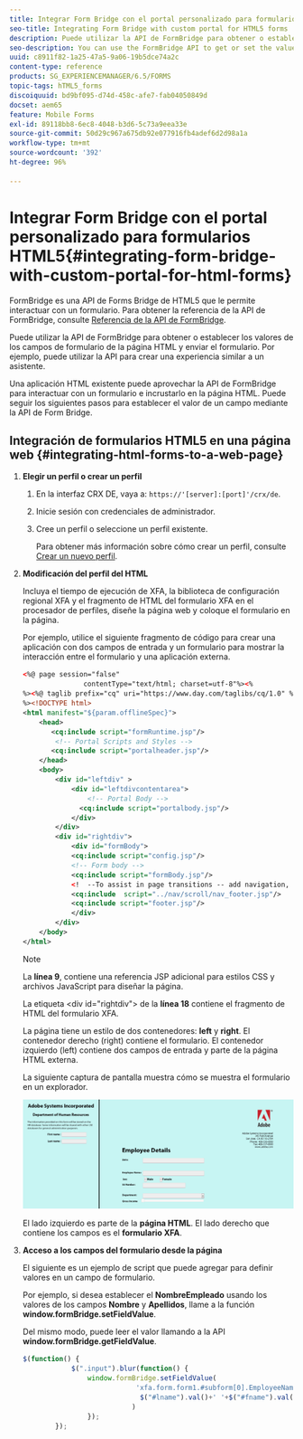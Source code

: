 ```yaml
---
title: Integrar Form Bridge con el portal personalizado para formularios HTML5
seo-title: Integrating Form Bridge with custom portal for HTML5 forms
description: Puede utilizar la API de FormBridge para obtener o establecer los valores de los campos de formulario de la página HTML y enviar el formulario.
seo-description: You can use the FormBridge API to get or set the values of form fields from the HTML page and submit the form.
uuid: c8911f82-1a25-47a5-9a06-19b5dce74a2c
content-type: reference
products: SG_EXPERIENCEMANAGER/6.5/FORMS
topic-tags: hTML5_forms
discoiquuid: bd9bf095-d74d-458c-afe7-fab04050849d
docset: aem65
feature: Mobile Forms
exl-id: 89118bb8-6ec8-4048-b3d6-5c73a9eea33e
source-git-commit: 50d29c967a675db92e077916fb4adef6d2d98a1a
workflow-type: tm+mt
source-wordcount: '392'
ht-degree: 96%

---
```


# Integrar Form Bridge con el portal personalizado para formularios HTML5{#integrating-form-bridge-with-custom-portal-for-html-forms}

FormBridge es una API de Forms Bridge de HTML5 que le permite interactuar con un formulario. Para obtener la referencia de la API de FormBridge, consulte [Referencia de la API de FormBridge](/help/forms/using/form-bridge-apis.md).

Puede utilizar la API de FormBridge para obtener o establecer los valores de los campos de formulario de la página HTML y enviar el formulario. Por ejemplo, puede utilizar la API para crear una experiencia similar a un asistente.

Una aplicación HTML existente puede aprovechar la API de FormBridge para interactuar con un formulario e incrustarlo en la página HTML. Puede seguir los siguientes pasos para establecer el valor de un campo mediante la API de Form Bridge.

## Integración de formularios HTML5 en una página web {#integrating-html-forms-to-a-web-page}

1. **Elegir un perfil o crear un perfil**

   1. En la interfaz CRX DE, vaya a: `https://'[server]:[port]'/crx/de`.
   1. Inicie sesión con credenciales de administrador.
   1. Cree un perfil o seleccione un perfil existente.

      Para obtener más información sobre cómo crear un perfil, consulte [Crear un nuevo perfil](/help/forms/using/custom-profile.md).

1. **Modificación del perfil del HTML**

   Incluya el tiempo de ejecución de XFA, la biblioteca de configuración regional XFA y el fragmento de HTML del formulario XFA en el procesador de perfiles, diseñe la página web y coloque el formulario en la página.

   Por ejemplo, utilice el siguiente fragmento de código para crear una aplicación con dos campos de entrada y un formulario para mostrar la interacción entre el formulario y una aplicación externa.

   ```xml
   <%@ page session="false"
                  contentType="text/html; charset=utf-8"%><%
   %><%@ taglib prefix="cq" uri="https://www.day.com/taglibs/cq/1.0" %><%
   %><!DOCTYPE html>
   <html manifest="${param.offlineSpec}">
       <head>
          <cq:include script="formRuntime.jsp"/>
           <!-- Portal Scripts and Styles -->
          <cq:include script="portalheader.jsp"/>
       </head>
       <body>
           <div id="leftdiv" >
               <div id="leftdivcontentarea">
                   <!-- Portal Body -->
                 <cq:include script="portalbody.jsp"/>
               </div>
           </div>
           <div id="rightdiv">
               <div id="formBody">
               <cq:include script="config.jsp"/>
               <!-- Form body -->
               <cq:include script="formBody.jsp"/>
               <!  --To assist in page transitions -- add navigation, based on scrolling -->
               <cq:include  script="../nav/scroll/nav_footer.jsp"/>
               <cq:include script="footer.jsp"/>
               </div>
           </div>
       </body>
   </html>
   ```

   >[!NOTE]
   >
   >La **línea 9**, contiene una referencia JSP adicional para estilos CSS y archivos JavaScript para diseñar la página.
   >
   >
   >La etiqueta &lt;div id=&quot;rightdiv&quot;> de la **línea 18** contiene el fragmento de HTML del formulario XFA.
   >
   >
   La página tiene un estilo de dos contenedores: **left** y **right**. El contenedor derecho (right) contiene el formulario. El contenedor izquierdo (left) contiene dos campos de entrada y parte de la página HTML externa.
   >
   >
   La siguiente captura de pantalla muestra cómo se muestra el formulario en un explorador.

   ![portal](assets/portal.jpg)

   El lado izquierdo es parte de la **página HTML**. El lado derecho que contiene los campos es el **formulario XFA**.

1. **Acceso a los campos del formulario desde la página**

   El siguiente es un ejemplo de script que puede agregar para definir valores en un campo de formulario.

   Por ejemplo, si desea establecer el **NombreEmpleado** usando los valores de los campos **Nombre** y **Apellidos**, llame a la función **window.formBridge.setFieldValue**.

   Del mismo modo, puede leer el valor llamando a la API **window.formBridge.getFieldValue**.

   ```javascript
   $(function() {
               $(".input").blur(function() {
                   window.formBridge.setFieldValue(
                               'xfa.form.form1.#subform[0].EmployeeName',
                                $("#lname").val()+' '+$("#fname").val()
                              )
                   });
           });
   ```
